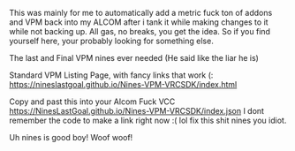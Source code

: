 This was mainly for me to automatically add a metric fuck ton of addons and VPM back into my ALCOM after i tank it while making changes to it while not backing up. All gas, no breaks, you get the idea. So if you find yourself here, your probably looking for something else. 


The last and Final VPM nines ever needed (He said like the liar he is)

Standard VPM Listing Page, with fancy links that work (:
https://nineslastgoal.github.io/Nines-VPM-VRCSDK/index.html

Copy and past this into your Alcom Fuck VCC
https://NinesLastGoal.github.io/Nines-VPM-VRCSDK/index.json
I dont remember the code to make a link right now :( lol fix this shit nines you idiot. 

Uh nines is good boy! Woof woof!

